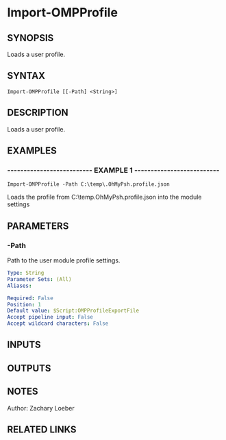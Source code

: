 ﻿---
external help file: OhMyPsh-help.xml
online version: https://www.github.com/zloeber/OhMyPsh
schema: 2.0.0
---

# Import-OMPProfile

## SYNOPSIS
Loads a user profile.

## SYNTAX

```
Import-OMPProfile [[-Path] <String>]
```

## DESCRIPTION
Loads a user profile.

## EXAMPLES

### -------------------------- EXAMPLE 1 --------------------------
```
Import-OMPProfile -Path C:\temp\.OhMyPsh.profile.json
```

Loads the profile from C:\temp\.OhMyPsh.profile.json into the module settings

## PARAMETERS

### -Path
Path to the user module profile settings.

```yaml
Type: String
Parameter Sets: (All)
Aliases: 

Required: False
Position: 1
Default value: $Script:OMPProfileExportFile
Accept pipeline input: False
Accept wildcard characters: False
```

## INPUTS

## OUTPUTS

## NOTES
Author: Zachary Loeber

## RELATED LINKS

